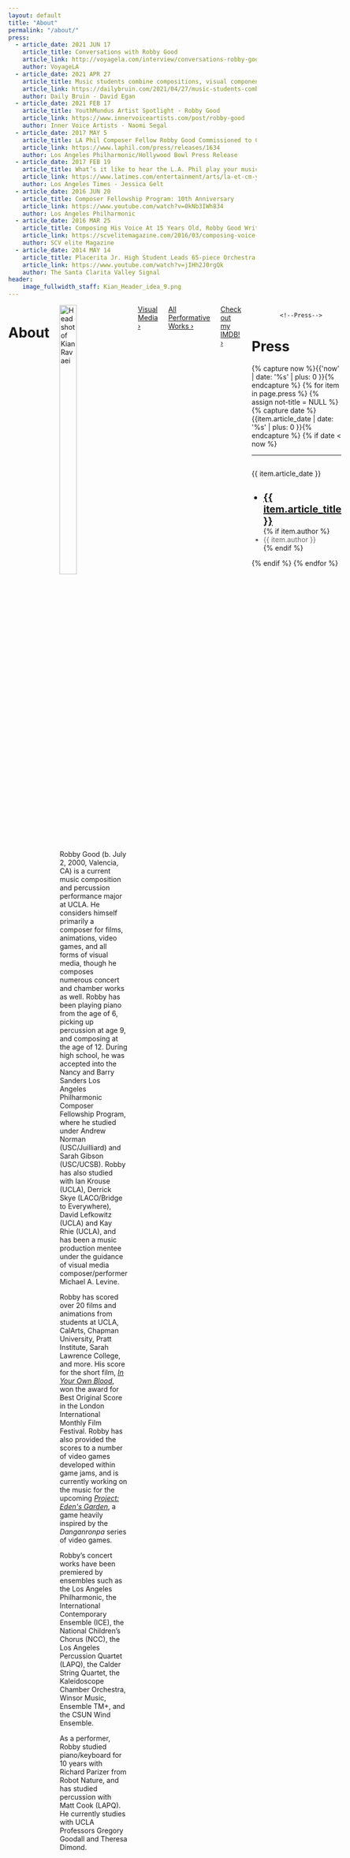```yaml
---
layout: default
title: "About"
permalink: "/about/"
press:
  - article_date: 2021 JUN 17
    article_title: Conversations with Robby Good
    article_link: http://voyagela.com/interview/conversations-robby-good/?fbclid=IwAR2SyXmAeHqkv0Ub_YI4zXO3P9G7Xv7zeWICPsfziPXcDm9WwXCDUr2nUcE
    author: VoyageLA
  - article_date: 2021 APR 27
    article_title: Music students combine compositions, visual components in virtual spring showcase
    article_link: https://dailybruin.com/2021/04/27/music-students-combine-compositions-visual-components-in-virtual-spring-showcase
    author: Daily Bruin - David Egan
  - article_date: 2021 FEB 17
    article_title: YouthMundus Artist Spotlight - Robby Good
    article_link: https://www.innervoiceartists.com/post/robby-good
    author: Inner Voice Artists - Naomi Segal
  - article_date: 2017 MAY 5
    article_title: LA Phil Composer Fellow Robby Good Commissioned to Compose New Work for the National Children's Chorus
    article_link: https://www.laphil.com/press/releases/1634
    author: Los Angeles Philharmonic/Hollywood Bowl Press Release
  - article_date: 2017 FEB 19
    article_title: What’s it like to hear the L.A. Phil play your music in Disney Hall? Ask these composers, ages 16 to 18
    article_link: https://www.latimes.com/entertainment/arts/la-et-cm-young-composers-la-phil-20170219-story.html
    author: Los Angeles Times - Jessica Gelt
  - article_date: 2016 JUN 20
    article_title: Composer Fellowship Program: 10th Anniversary
    article_link: https://www.youtube.com/watch?v=0kNb3IWh834
    author: Los Angeles Philharmonic
  - article_date: 2016 MAR 25
    article_title: Composing His Voice At 15 Years Old, Robby Good Writes An Original Composition For The LA Philharmonic
    article_link: https://scvelitemagazine.com/2016/03/composing-voice-15-years-old-robby-good-writes-original-composition-la-philharmonic/
    author: SCV elite Magazine
  - article_date: 2014 MAY 14
    article_title: Placerita Jr. High Student Leads 65-piece Orchestra
    article_link: https://www.youtube.com/watch?v=jIHh2J0rgQk
    author: The Santa Clarita Valley Signal
header:
    image_fullwidth_staff: Kian_Header_idea_9.png
---
```



<div class="row t30">
	<div class="medium-10 columns medium-offset-1 end">
			<header>
				<div itemprop="name">
					<h1 class="text-center">About</h1>
				</div>
			</header>
            <div itemprop="articleSection">
                <img class="b30" src="{{ site.urlimg }}kian_homepage2_square.jpeg" alt="Headshot of Kian Ravaei" class="wrap-left" style="width:50%;">
                <p>Robby Good (b. July 2, 2000, Valencia, CA) is a current music composition and percussion performance major at UCLA. He considers himself primarily a composer for films, animations, video games, and all forms of visual media, though he composes numerous concert and chamber works as well. Robby has been playing piano from the age of 6, picking up percussion at age 9, and composing at the age of 12. During high school, he was accepted into the Nancy and Barry Sanders Los Angeles Philharmonic Composer Fellowship Program, where he studied under Andrew Norman (USC/Juilliard) and Sarah Gibson (USC/UCSB). Robby has also studied with Ian Krouse (UCLA), Derrick Skye (LACO/Bridge to Everywhere), David Lefkowitz (UCLA) and Kay Rhie (UCLA), and has been a music production mentee under the guidance of visual media composer/performer Michael A. Levine.</p>
                <p>Robby has scored over 20 films and animations from students at UCLA, CalArts, Chapman University, Pratt Institute, Sarah Lawrence College, and more. His score for the short film, <a href="{{ site.url }}{{ site.baseurl }}/visual-media/in-your-own-blood/"><i>In Your Own Blood</i></a>, won the award for Best Original Score in the London International Monthly Film Festival. Robby has also provided the scores to a number of video games developed within game jams, and is currently working on the music for the upcoming <a href="https://www.youtube.com/channel/UCoIWNv3mHri8Oy6JPp4r7qw"><i>Project: Eden's Garden</i></a>, a game heavily inspired by the <i>Danganronpa</i> series of video games.</p>
                <p>Robby’s concert works have been premiered by ensembles such as the Los Angeles Philharmonic, the International Contemporary Ensemble (ICE), the National Children’s Chorus (NCC), the Los Angeles Percussion Quartet (LAPQ), the Calder String Quartet, the Kaleidoscope Chamber Orchestra, Winsor Music, Ensemble TM+, and the CSUN Wind Ensemble.</p>
                <p>As a performer, Robby studied piano/keyboard for 10 years with Richard Parizer from Robot Nature, and has studied percussion with Matt Cook (LAPQ). He currently studies with UCLA Professors Gregory Goodall and Theresa Dimond.</p>
            </div>
            <div>
                <a href="{{ site.url }}{{ site.baseurl }}/visual-media/" class="button expand">Visual Media ›</a>
            </div>
            <div>
                <a href="{{ site.url }}{{ site.baseurl }}/works/" class="button expand">All Performative Works ›</a>
            </div>
            <div>
                <a href="https://www.imdb.com/name/nm11572939/?ref_=nv_sr_srsg_1" class="button expand">Check out my IMDB! ›</a>
            </div>
            <div>
            
            <!--Press-->


<div class="text-center t30">
					<h1 class="h1">Press</h1>
				</div>
    {% capture now %}{{'now' | date: '%s' | plus: 0 }}{% endcapture %}
                {% for item in page.press %}
                {% assign not-title = NULL %}
                {% capture date %}{{item.article_date | date: '%s' | plus: 0 }}{% endcapture %}
                {% if date < now %}
<div class="row">
                    <hr>
  <div class="small-5 columns">
    <p class="performance-date text-right">{{ item.article_date }}</p>
    </div>
  <div class="small-7 columns">
    <ul class="no-bullet">
                    <li style="font-size:20px;"><a href="{{ item.article_link }}"><b>{{ item.article_title }}</b></a></li>
                    {% if item.author %}
                    <li style="color:dimgray;">{{ item.author }}</li>
                    {% endif %}
      </ul>
      </div>
    </div>
      {% endif %}
                {% endfor %}


</div> <!-- /.row -->
</div>






<!--Saving this because of how much work it took me-->
<!--<p>His name is pronounced [<a href="https://en.wikipedia.org/wiki/Voiceless_velar_stop" target="_blank">k</a><a href="https://en.wikipedia.org/wiki/Close_front_unrounded_vowel" target="_blank">i</a><a href="https://en.wikipedia.org/wiki/Voiced_palatal_approximant" target="_blank">j</a><a href="https://en.wikipedia.org/wiki/Open_back_rounded_vowel" target="_blank">&#594;</a><a href="https://en.wikipedia.org/wiki/Voiced_dental,_alveolar_and_postalveolar_nasals" target="_blank">n</a> <a href="https://en.wikipedia.org/wiki/Voiced_dental_and_alveolar_taps_and_flaps" target="_blank">&#638;</a><a href="https://en.wikipedia.org/wiki/Near-open_front_unrounded_vowel" target="_blank">&#230;</a><a href="https://en.wikipedia.org/wiki/Voiced_labiodental_fricative" target="_blank">v</a><a href="https://en.wikipedia.org/wiki/Open_back_rounded_vowel" target="_blank">&#594;</a><a href="https://en.wikipedia.org/wiki/Vowel_length" target="_blank">&#720;</a><a href="https://en.wikipedia.org/wiki/Close_front_unrounded_vowel" target="_blank">i</a><a href="https://en.wikipedia.org/wiki/Vowel_length" target="_blank">&#720;</a>].</p>-->
